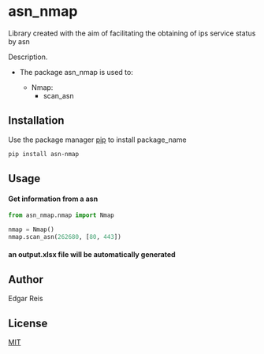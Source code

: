 # asn_nmap

Library created with the aim of facilitating the obtaining of ips service status by asn

Description. 
- The package asn_nmap is used to:
	
	- Nmap: 
		- scan_asn 

## Installation

Use the package manager [pip](https://pip.pypa.io/en/stable/) to install package_name

```bash
pip install asn-nmap
```

## Usage 

#### Get information from a asn
```python
from asn_nmap.nmap import Nmap

nmap = Nmap()
nmap.scan_asn(262680, [80, 443])
```

#### an output.xlsx file will be automatically generated

## Author
Edgar Reis

## License
[MIT](https://choosealicense.com/licenses/mit/)